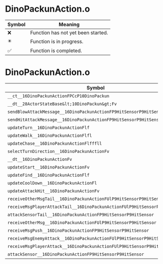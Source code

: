 # DinoPackunAction.o
| Symbol | Meaning 
| ------------- | ------------- 
| :x: | Function has not yet been started. 
| :eight_pointed_black_star: | Function is in progress. 
| :white_check_mark: | Function is completed. 


# DinoPackunAction.o
| Symbol | Decompiled? |
| ------------- | ------------- |
| `__ct__16DinoPackunActionFPCcP10DinoPackun` | :x: |
| `__dt__28ActorStateBase&lt;10DinoPackun&gt;Fv` | :x: |
| `sendBlowAttackMessage__16DinoPackunActionFP9HitSensorP9HitSensorb` | :x: |
| `sendHitAttackMessage__16DinoPackunActionFP9HitSensorP9HitSensorb` | :x: |
| `updateTurn__16DinoPackunActionFlf` | :x: |
| `updateWalk__16DinoPackunActionFlfl` | :x: |
| `updateChase__16DinoPackunActionFlfffll` | :x: |
| `selectTurnDirection__16DinoPackunActionFv` | :x: |
| `__dt__16DinoPackunActionFv` | :x: |
| `updateStart__16DinoPackunActionFv` | :x: |
| `updateFind__16DinoPackunActionFlf` | :x: |
| `updateCoolDown__16DinoPackunActionFl` | :x: |
| `updateAttackHit__16DinoPackunActionFv` | :x: |
| `receiveOtherMsgTail__16DinoPackunActionFUlP9HitSensorP9HitSensor` | :x: |
| `receiveMsgPlayerAttackTail__16DinoPackunActionFUlP9HitSensorP9HitSensor` | :x: |
| `attackSensorTail__16DinoPackunActionFP9HitSensorP9HitSensor` | :x: |
| `receiveOtherMsg__16DinoPackunActionFUlP9HitSensorP9HitSensor` | :x: |
| `receiveMsgPush__16DinoPackunActionFP9HitSensorP9HitSensor` | :x: |
| `receiveMsgEnemyAttack__16DinoPackunActionFUlP9HitSensorP9HitSensor` | :x: |
| `receiveMsgPlayerAttack__16DinoPackunActionFUlP9HitSensorP9HitSensor` | :x: |
| `attackSensor__16DinoPackunActionFP9HitSensorP9HitSensor` | :x: |
